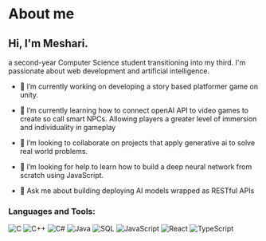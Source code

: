 
# About me 

## Hi, I'm Meshari. 

 a second-year Computer Science student transitioning into my third. I'm passionate about web development and artificial intelligence. 
 
- 🔭 I’m currently working on developing a story based platformer game on unity.
  
- 🌱 I’m currently learning how to connect openAI API to video games to create so call smart NPCs. Allowing players a greater level of immersion and individuality in gameplay
  
- 👯  I’m looking to collaborate on projects that apply generative ai to solve real world problems.
  
- 🤔 I’m looking for help to learn how to build a deep neural network from scratch using JavaScript.
  
- 💬 Ask me about building deploying AI models wrapped as RESTful APIs

### Languages and Tools:

![C](https://img.shields.io/badge/c-%2300599C.svg?style=for-the-badge&logo=c&logoColor=white)
![C++](https://img.shields.io/badge/c++-%2300599C.svg?style=for-the-badge&logo=c%2B%2B&logoColor=white)
![C#](https://img.shields.io/badge/csharp-%23239120.svg?style=for-the-badge&logo=csharp&logoColor=white)
![Java](https://img.shields.io/badge/java-%23ED8B00.svg?style=for-the-badge&logo=openjdk&logoColor=white)
![SQL](https://img.shields.io/badge/mysql-%234479A1.svg?style=for-the-badge&logo=mysql&logoColor=white)
![JavaScript](https://img.shields.io/badge/javascript-%23F7DF1E.svg?style=for-the-badge&logo=javascript&logoColor=black)
![React](https://img.shields.io/badge/react-%2361DAFB.svg?style=for-the-badge&logo=react&logoColor=black)
![TypeScript](https://img.shields.io/badge/typescript-%233178C6.svg?style=for-the-badge&logo=typescript&logoColor=white)
